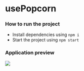 # usePopcorn

### How to run the project

- Install dependencies using `npm i`
- Start the project using `npm start`

### Application preview

![](./previews/first-preview.png)
